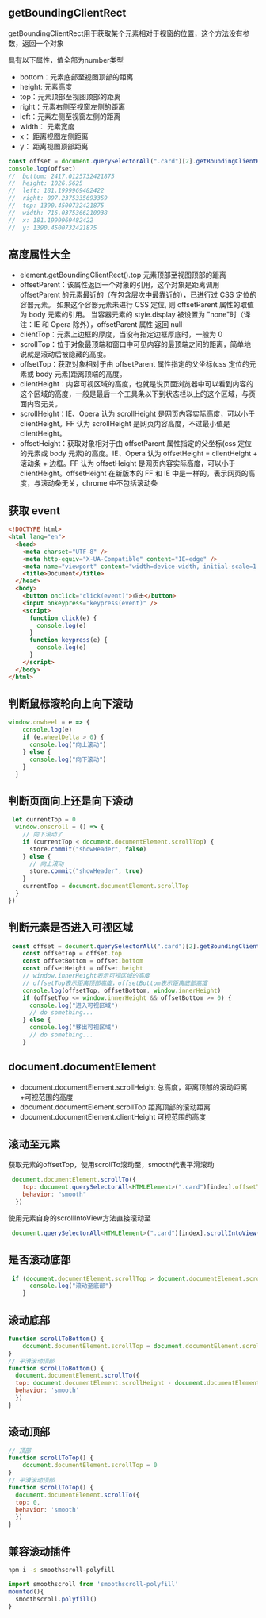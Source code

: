 ## getBoundingClientRect

getBoundingClientRect用于获取某个元素相对于视窗的位置，这个方法没有参数，返回一个对象

具有以下属性，值全部为number类型

- bottom：元素底部至视图顶部的距离
- height: 元素高度
- top：元素顶部至视图顶部的距离
- right：元素右侧至视窗左侧的距离
- left：元素左侧至视窗左侧的距离
- width： 元素宽度
- x： 距离视图左侧距离
- y： 距离视图顶部距离

```js
const offset = document.querySelectorAll(".card")[2].getBoundingClientRect()
console.log(offset)
//  bottom: 2417.0125732421875
//  height: 1026.5625
//  left: 181.1999969482422
//  right: 897.2375335693359
//  top: 1390.4500732421875
//  width: 716.0375366210938
//  x: 181.1999969482422
//  y: 1390.4500732421875
```

## 高度属性大全

- element.getBoundingClientRect().top 元素顶部至视图顶部的距离
- offsetParent：该属性返回一个对象的引用，这个对象是距离调用 offsetParent 的元素最近的（在包含层次中最靠近的），已进行过 CSS 定位的容器元素。 如果这个容器元素未进行 CSS 定位, 则 offsetParent 属性的取值为 body 元素的引用。 当容器元素的 style.display 被设置为 "none"时（译注：IE 和 Opera 除外），offsetParent 属性 返回 null
- clientTop：元素上边框的厚度，当没有指定边框厚底时，一般为 0
- scrollTop：位于对象最顶端和窗口中可见内容的最顶端之间的距离，简单地说就是滚动后被隐藏的高度。
- offsetTop：获取对象相对于由 offsetParent 属性指定的父坐标(css 定位的元素或 body 元素)距离顶端的高度。
- clientHeight：内容可视区域的高度，也就是说页面浏览器中可以看到内容的这个区域的高度，一般是最后一个工具条以下到状态栏以上的这个区域，与页面内容无关。
- scrollHeight：IE、Opera 认为 scrollHeight 是网页内容实际高度，可以小于 clientHeight。FF 认为 scrollHeight 是网页内容高度，不过最小值是 clientHeight。
- offsetHeight：获取对象相对于由 offsetParent 属性指定的父坐标(css 定位的元素或 body 元素)的高度。IE、Opera 认为 offsetHeight = clientHeight + 滚动条 + 边框。FF 认为 offsetHeight 是网页内容实际高度，可以小于 clientHeight。offsetHeight 在新版本的 FF 和 IE 中是一样的，表示网页的高度，与滚动条无关，chrome 中不包括滚动条

## 获取 event

```html
<!DOCTYPE html>
<html lang="en">
  <head>
    <meta charset="UTF-8" />
    <meta http-equiv="X-UA-Compatible" content="IE=edge" />
    <meta name="viewport" content="width=device-width, initial-scale=1.0" />
    <title>Document</title>
  </head>
  <body>
    <button onclick="click(event)">点击</button>
    <input onkeypress="keypress(event)" />
    <script>
      function click(e) {
        console.log(e)
      }
      function keypress(e) {
        console.log(e)
      }
    </script>
  </body>
</html>
```

## 判断鼠标滚轮向上向下滚动

```js
window.onwheel = e => {
    console.log(e)
    if (e.wheelDelta > 0) {
      console.log("向上滚动")
    } else {
      console.log("向下滚动")
    }
  }
```

## 判断页面向上还是向下滚动

```js
 let currentTop = 0
  window.onscroll = () => {
    // 向下滚动了
    if (currentTop < document.documentElement.scrollTop) {
      store.commit("showHeader", false)
    } else {
      // 向上滚动
      store.commit("showHeader", true)
    }
    currentTop = document.documentElement.scrollTop
  }
})
```

## 判断元素是否进入可视区域

```js
 const offset = document.querySelectorAll(".card")[2].getBoundingClientRect()
    const offsetTop = offset.top
    const offsetBottom = offset.bottom
    const offsetHeight = offset.height
    // window.innerHeight表示可视区域的高度
    // offsetTop表示距离顶部高度，offsetBottom表示距离底部高度
    console.log(offsetTop, offsetBottom, window.innerHeight)
    if (offsetTop <= window.innerHeight && offsetBottom >= 0) {
      console.log("进入可视区域")
      // do something...
    } else {
      console.log("移出可视区域")
      // do something...
    }
```

## document.documentElement

- document.documentElement.scrollHeight 总高度，距离顶部的滚动距离+可视范围的高度
- document.documentElement.scrollTop 距离顶部的滚动距离
- document.documentElement.clientHeight 可视范围的高度

## 滚动至元素

获取元素的offsetTop，使用scrollTo滚动至，smooth代表平滑滚动

```js
 document.documentElement.scrollTo({
    top: document.querySelectorAll<HTMLElement>(".card")[index].offsetTop - 44,
    behavior: "smooth"
  })
```

使用元素自身的scrollIntoView方法直接滚动至

```js
 document.querySelectorAll<HTMLElement>(".card")[index].scrollIntoView({ behavior: "smooth" })
```

## 是否滚动底部

```js
 if (document.documentElement.scrollTop > document.documentElement.scrollHeight - document.documentElement.clientHeight) {
      console.log("滚动至底部")
    }
```

## 滚动底部

```js
function scrollToBottom() {
	document.documentElement.scrollTop = document.documentElement.scrollHeight - document.documentElement.clientHeight
}
// 平滑滚动顶部
function scrollToBottom() {
  document.documentElement.scrollTo({
  top: document.documentElement.scrollHeight - document.documentElement.clientHeight,
  behavior: 'smooth'
  })
}
```

## 滚动顶部

```js
// 顶部
function scrollToTop() {
	document.documentElement.scrollTop = 0
}
// 平滑滚动顶部
function scrollToTop() {
  document.documentElement.scrollTo({
  top: 0,
  behavior: 'smooth'
  })
}
```

## 兼容滚动插件

```sh
npm i -s smoothscroll-polyfill
```

```js
import smoothscroll from 'smoothscroll-polyfill'
mounted(){
  smoothscroll.polyfill()
}
```


